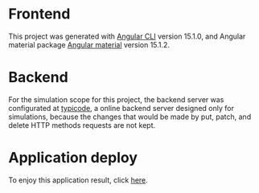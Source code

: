 # Frontend

This project was generated with [Angular CLI](https://github.com/angular/angular-cli) version 15.1.0, and Angular material package [Angular material](https://material.angular.io/) version 15.1.2.

# Backend

For the simulation scope for this project, the backend server was configurated at [typicode](https://my-json-server.typicode.com/nakaohideki/backend-Angular/products), a online backend server designed only for simulations, because the changes that would be made by put, patch, and delete HTTP methods requests are not kept.

# Application deploy

To enjoy this application result, click [here](https://crud-app-in-angular.netlify.app/).

